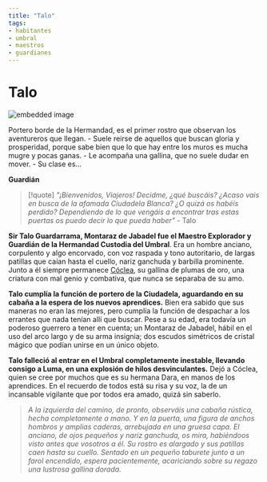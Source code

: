 ```yaml
---
title: "Talo"
tags:
- habitantes
- umbral
- maestros
- guardianes
---
```

# Talo

![embedded image](https://assets.legendkeeper.com/763ac49b-bdf1-4254-b1a7-3f8c0c0fdb3c.png "Attachment")

Portero borde de la Hermandad, es el primer rostro que observan los aventureros que llegan. - Suele reirse de aquellos que buscan gloria y prosperidad, porque sabe bien que lo que hay entre los muros es mucha mugre y pocas ganas. - Le acompaña una gallina, que no suele dudar en mover. - Su clase es…

**Guardián**

>[!quote]
>_"¡Bienvenidos, Viajeros! Decidme, ¿qué buscáis? ¿Acaso vais en busca de la afamada Ciudadela Blanca? ¿O quizá os habéis perdido? Dependiendo de lo que vengáis a encontrar tras estas puertas os puedo decir lo que pueda haber"_
>\- Talo

**Sir Talo Guardarrama, Montaraz de Jabadel fue el Maestro Explorador y Guardián de la Hermandad Custodia del Umbral**. Era un hombre anciano, corpulento y algo encorvado, con voz raspada y tono autoritario, de largas patillas que caían hasta el cuello, nariz ganchuda y barbilla prominente. Junto a él siempre permanece [Cóclea](https://www.legendkeeper.com/app/ckvil5g57t6310808rct5ktxd/clbtj5o3700080288rthynhkd/), su gallina de plumas de oro, una criatura con mal genio y combativa, que nunca se separaba de su amo.

**Talo cumplía la función de portero de la Ciudadela, aguardando en su cabaña a la espera de los nuevos aprendices.** Bien era sabido que sus maneras no eran las mejores, pero cumplía la función de despachar a los errantes que nada tenían allí que buscar. Pese a su edad, era todavía un poderoso guerrero a tener en cuenta; un Montaraz de Jabadel, hábil en el uso del arco largo y de su arma insignia; dos escudos simétricos de cristal mágico que podían unirse en un único objeto.

**Talo falleció al entrar en el Umbral completamente inestable, llevando consigo a Luma, en una explosión de hilos desvinculantes.** Dejó a Cóclea, quien se cree por muchos que es su hermana Dara, en manos de los aprendices. En el recuerdo de todos está su risa y su voz, la de un incansable vigilante que por todos era amado, quizá sin saberlo.

> _A la izquierda del camino, de pronto, observáis una cabaña rústica, hecha completamente a mano. Y en la puerta, una figura de anchos hombros y amplias caderas, arrebujada en una gruesa capa. El anciano, de ojos pequeños y nariz ganchuda, os mira, habiéndoos visto antes que vosotros a él. Su rostro es alargado y sus patillas caen hasta su cuello. Sentado en un pequeño taburete junto a un farol encendido, espera pacientemente, acariciando sobre su regazo una lustrosa gallina dorada._